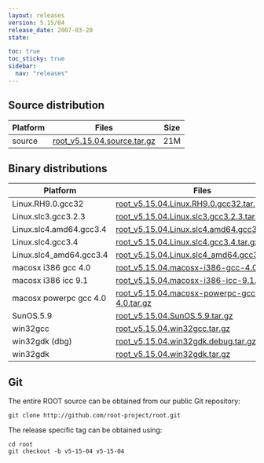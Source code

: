 ```yaml
---
layout: releases
version: 5.15/04
release_date: 2007-03-20
state:

toc: true
toc_sticky: true
sidebar:
  nav: "releases"
---
```



## Source distribution

| Platform       | Files | Size |
|-----------|-------|-----|
| source | [root_v5.15.04.source.tar.gz](https://root.cern.ch/download/root_v5.15.04.source.tar.gz) |  21M |


## Binary distributions

| Platform       | Files | Size |
|-----------|-------|-----|
| Linux.RH9.0.gcc32 | [root_v5.15.04.Linux.RH9.0.gcc32.tar.gz](https://root.cern.ch/download/root_v5.15.04.Linux.RH9.0.gcc32.tar.gz) |  40M |
| Linux.slc3.gcc3.2.3 | [root_v5.15.04.Linux.slc3.gcc3.2.3.tar.gz](https://root.cern.ch/download/root_v5.15.04.Linux.slc3.gcc3.2.3.tar.gz) |  36M |
| Linux.slc4.amd64.gcc3.4 | [root_v5.15.04.Linux.slc4.amd64.gcc3.4.tar.gz](https://root.cern.ch/download/root_v5.15.04.Linux.slc4.amd64.gcc3.4.tar.gz) |  40M |
| Linux.slc4.gcc3.4 | [root_v5.15.04.Linux.slc4.gcc3.4.tar.gz](https://root.cern.ch/download/root_v5.15.04.Linux.slc4.gcc3.4.tar.gz) |  38M |
| Linux.slc4_amd64.gcc3.4 | [root_v5.15.04.Linux.slc4_amd64.gcc3.4.tar.gz](https://root.cern.ch/download/root_v5.15.04.Linux.slc4_amd64.gcc3.4.tar.gz) |  38M |
| macosx i386 gcc 4.0 | [root_v5.15.04.macosx-i386-gcc-4.0.tar.gz](https://root.cern.ch/download/root_v5.15.04.macosx-i386-gcc-4.0.tar.gz) |  40M |
| macosx i386 icc 9.1 | [root_v5.15.04.macosx-i386-icc-9.1.tar.gz](https://root.cern.ch/download/root_v5.15.04.macosx-i386-icc-9.1.tar.gz) |  72M |
| macosx powerpc gcc 4.0 | [root_v5.15.04.macosx-powerpc-gcc-4.0.tar.gz](https://root.cern.ch/download/root_v5.15.04.macosx-powerpc-gcc-4.0.tar.gz) |  37M |
| SunOS.5.9 | [root_v5.15.04.SunOS.5.9.tar.gz](https://root.cern.ch/download/root_v5.15.04.SunOS.5.9.tar.gz) |  41M |
| win32gcc | [root_v5.15.04.win32gcc.tar.gz](https://root.cern.ch/download/root_v5.15.04.win32gcc.tar.gz) |  41M |
| win32gdk (dbg) | [root_v5.15.04.win32gdk.debug.tar.gz](https://root.cern.ch/download/root_v5.15.04.win32gdk.debug.tar.gz) |  83M |
| win32gdk | [root_v5.15.04.win32gdk.tar.gz](https://root.cern.ch/download/root_v5.15.04.win32gdk.tar.gz) |  43M |


## Git
The entire ROOT source can be obtained from our public Git repository:

~~~
git clone http://github.com/root-project/root.git
~~~
The release specific tag can be obtained using:
~~~
cd root
git checkout -b v5-15-04 v5-15-04
~~~

